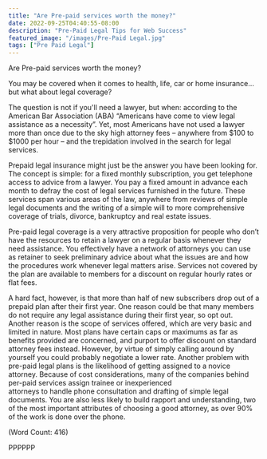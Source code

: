 ```yaml
---
title: "Are Pre-paid services worth the money?"
date: 2022-09-25T04:40:55-08:00
description: "Pre-Paid Legal Tips for Web Success"
featured_image: "/images/Pre-Paid Legal.jpg"
tags: ["Pre Paid Legal"]
---
```


Are Pre-paid services worth the money?

You may be covered when it comes to health, life, car or home insurance… 
but what about legal coverage? 

The question is not if you'll need a lawyer, but when: according to the 
American Bar Association (ABA) “Americans have come to view legal 
assistance as a necessity”. Yet, most Americans have not used a lawyer 
more than once due to the sky high attorney fees – anywhere from $100 to 
$1000 per hour – and the trepidation involved in the search for legal 
services. 

Prepaid legal insurance might just be the answer you have been looking 
for. The concept is simple: for a fixed monthly subscription, you get 
telephone access to advice from a lawyer. You pay a fixed amount in 
advance each month to defray the cost of legal services furnished in the 
future. These services span various areas of the law, anywhere from reviews
 of simple legal documents and the writing of a simple will to more 
comprehensive coverage of trials, divorce, bankruptcy and real estate 
issues. 

Pre-paid legal coverage is a very attractive proposition for people who 
don’t have the resources to retain a lawyer on a regular basis whenever 
they need assistance. You effectively have a network of attorneys you can 
use as retainer to seek preliminary advice about what the issues are and 
how the procedures work whenever legal matters arise. Services not covered 
by the plan are available to members for a discount on regular hourly rates 
or flat fees.  

A hard fact, however, is that more than half of new subscribers drop out of 
a prepaid 
plan after their first year.  One reason could be that many members do not 
require any legal assistance during their first year, so opt out. Another 
reason is the scope of services offered, which are very basic and limited 
in nature. Most plans have certain caps or maximums as far as benefits 
provided are concerned, and purport to offer discount on standard attorney 
fees instead. However, by virtue of simply calling around by yourself you 
could probably negotiate a lower rate.
Another problem with pre-paid legal plans is the likelihood of getting 
assigned to a novice attorney. Because of cost considerations, many of the 
companies behind per-paid services assign trainee or inexperienced  
attorneys to handle phone consultation and drafting of simple legal 
documents. You are also less likely to build rapport and understanding, 
two of the most important attributes of choosing a good attorney, as over 
90% of the work is done over the phone. 


(Word Count: 416)

PPPPPP


